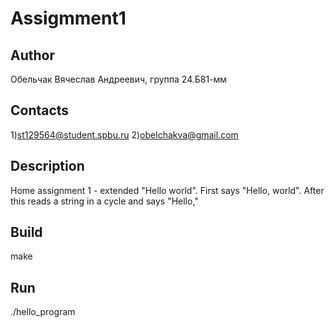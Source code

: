 # Assigmment1
## Author
Обельчак Вячеслав Андреевич, группа 24.Б81-мм
## Contacts
1)st129564@student.spbu.ru    2)obelchakva@gmail.com
## Description
Home assignment 1 - extended "Hello world". First says "Hello, world". After
this reads a string in a cycle and says "Hello,<string>"
## Build
make
## Run
./hello_program

